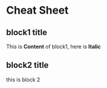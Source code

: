 
# Cheat Sheet #

## block1 title ##

This is **Content** of block1, here is __Italic__


## block2 title ##

this is block 2